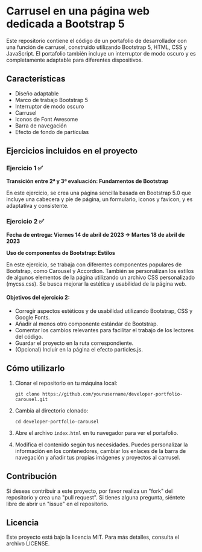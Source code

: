# Carrusel en una página web dedicada a Bootstrap 5

Este repositorio contiene el código de un portafolio de desarrollador con una función de carrusel, construido utilizando Bootstrap 5, HTML, CSS y JavaScript. El portafolio también incluye un interruptor de modo oscuro y es completamente adaptable para diferentes dispositivos.

## Características

- Diseño adaptable
- Marco de trabajo Bootstrap 5
- Interruptor de modo oscuro
- Carrusel
- Iconos de Font Awesome
- Barra de navegación
- Efecto de fondo de partículas

## Ejercicios incluidos en el proyecto

### Ejercicio 1 ✅
**Transición entre 2ª y 3ª evaluación: Fundamentos de Bootstrap**

En este ejercicio, se crea una página sencilla basada en Bootstrap 5.0 que incluye una cabecera y pie de página, un formulario, iconos y favicon, y es adaptativa y consistente.

### Ejercicio 2 ✅
**Fecha de entrega: Viernes 14 de abril de 2023 → Martes 18 de abril de 2023**

**Uso de componentes de Bootstrap: Estilos**

En este ejercicio, se trabaja con diferentes componentes populares de Bootstrap, como Carousel y Accordion. También se personalizan los estilos de algunos elementos de la página utilizando un archivo CSS personalizado (mycss.css). Se busca mejorar la estética y usabilidad de la página web.

#### Objetivos del ejercicio 2:

- Corregir aspectos estéticos y de usabilidad utilizando Bootstrap, CSS y Google Fonts.
- Añadir al menos otro componente estándar de Bootstrap.
- Comentar los cambios relevantes para facilitar el trabajo de los lectores del código.
- Guardar el proyecto en la ruta correspondiente.
- (Opcional) Incluir en la página el efecto particles.js.

## Cómo utilizarlo

1. Clonar el repositorio en tu máquina local:

    ```
    git clone https://github.com/yourusername/developer-portfolio-carousel.git
    ```

2. Cambia al directorio clonado:

    ```
    cd developer-portfolio-carousel
    ```

3. Abre el archivo `index.html` en tu navegador para ver el portafolio.

4. Modifica el contenido según tus necesidades. Puedes personalizar la información en los contenedores, cambiar los enlaces de la barra de navegación y añadir tus propias imágenes y proyectos al carrusel.

## Contribución

Si deseas contribuir a este proyecto, por favor realiza un "fork" del repositorio y crea una "pull request". Si tienes alguna pregunta, siéntete libre de abrir un "issue" en el repositorio.

## Licencia

Este proyecto está bajo la licencia MIT. Para más detalles, consulta el archivo LICENSE.
